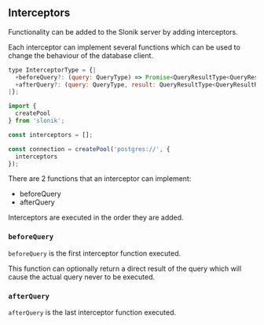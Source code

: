 ## Interceptors

Functionality can be added to the Slonik server by adding interceptors.

Each interceptor can implement several functions which can be used to change the behaviour of the database client.

```js
type InterceptorType = {|
  +beforeQuery?: (query: QueryType) => Promise<QueryResultType<QueryResultRowType>> | Promise<void> | QueryResultType<QueryResultRowType> | void,
  +afterQuery?: (query: QueryType, result: QueryResultType<QueryResultRowType>) => Promise<void> | void
|};

```



```js
import {
  createPool
} from 'slonik';

const interceptors = [];

const connection = createPool('postgres://', {
  interceptors
});

```



There are 2 functions that an interceptor can implement:

* beforeQuery
* afterQuery

Interceptors are executed in the order they are added.

### `beforeQuery`

`beforeQuery` is the first interceptor function executed.

This function can optionally return a direct result of the query which will cause the actual query never to be executed.

### `afterQuery`

`afterQuery` is the last interceptor function executed.
